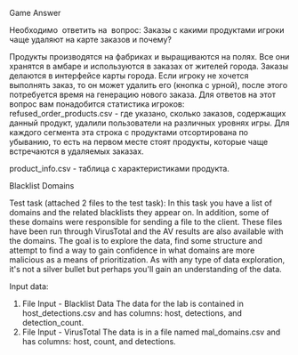 Game Answer

Необходимо ​ ответить на ​ вопрос:
Заказы с какими продуктами игроки чаще удаляют на карте заказов и почему?

Продукты производятся на фабриках и выращиваются на полях. Все они хранятся в
амбаре и используются в заказах от жителей города. Заказы делаются в интерфейсе
карты города. Если игроку не хочется выполнять заказ, то он может удалить
его (кнопка с урной), после этого потребуется время на генерацию нового заказа.
Для ответов на этот вопрос вам понадобится статистика игроков:
refused_order_products.csv  - где указано, сколько заказов, содержащих данный продукт, удалили пользователи на различных уровнях игры.
Для каждого сегмента эта строка с продуктами отсортирована по убыванию, то есть на
первом месте стоят продукты, которые чаще встречаются в удаляемых заказах.

product_info.csv - таблица с характеристиками продукта.

Blacklist Domains

Test task (attached 2 files to the test task): In this task you have a list of domains and the related blacklists they appear on. In addition, some of these domains were responsible for sending a file to the client. These files have been run through VirusTotal and the AV results are also available with the domains. The goal is to explore the data, find some structure and attempt to find a way to gain confidence in what domains are more malicious as a means of prioritization. As with any type of data exploration, it's not a silver bullet but perhaps you'll gain an understanding of the data.

Input data:
1. File Input - Blacklist Data The data for the lab is contained in host_detections.csv and has columns: host, detections, and detection_count.
2. File Input - VirusTotal The data is in a file named mal_domains.csv and has columns: host, count, and detections.
